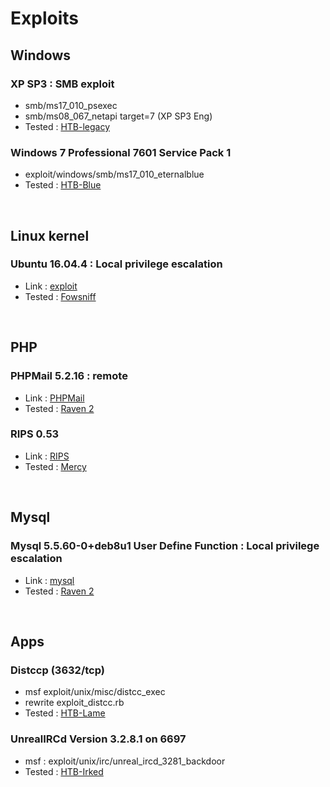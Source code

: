 # Exploits

## Windows

### XP SP3 : SMB exploit
- smb/ms17_010_psexec
- smb/ms08_067_netapi target=7 (XP SP3 Eng)
- Tested : [HTB-legacy](../pentests/htb/legacy/legacy.md)


### Windows 7 Professional 7601 Service Pack 1
- exploit/windows/smb/ms17_010_eternalblue
- Tested : [HTB-Blue](../pentests/htb/blue/blue.md)


<br>

## Linux kernel

### Ubuntu 16.04.4 : Local privilege escalation
- Link : [exploit](linux_kernel/Ubuntu_16.04.4/Readme.md)
- Tested : [Fowsniff](../pentests/vulnhub/fowsniff)


<br>

## PHP

### PHPMail 5.2.16 : remote 
- Link : [PHPMail](php/phpmailer/phpmailer.md)
- Tested : [Raven 2](../pentests/vulnhub/raven2/raven2.md)


### RIPS 0.53
- Link : [RIPS](php/rips_0.53/18660.txt)
- Tested : [Mercy](../pentests/vulnhub/mercy/mercy.md)


<br>


## Mysql

### Mysql 5.5.60-0+deb8u1 User Define Function : Local privilege escalation
- Link : [mysql](mysql/mysqludf)
- Tested : [Raven 2](../pentests/vulnhub/raven2/Readme.md)

<br>

## Apps

### Distccp (3632/tcp)
- msf exploit/unix/misc/distcc_exec 
- rewrite exploit_distcc.rb
- Tested : [HTB-Lame](../pentests/htb/lame/lame.md)


###  UnrealIRCd Version 3.2.8.1 on 6697
- msf : exploit/unix/irc/unreal_ircd_3281_backdoor
- Tested : [HTB-Irked](../pentests/htb/irked/irked.md)